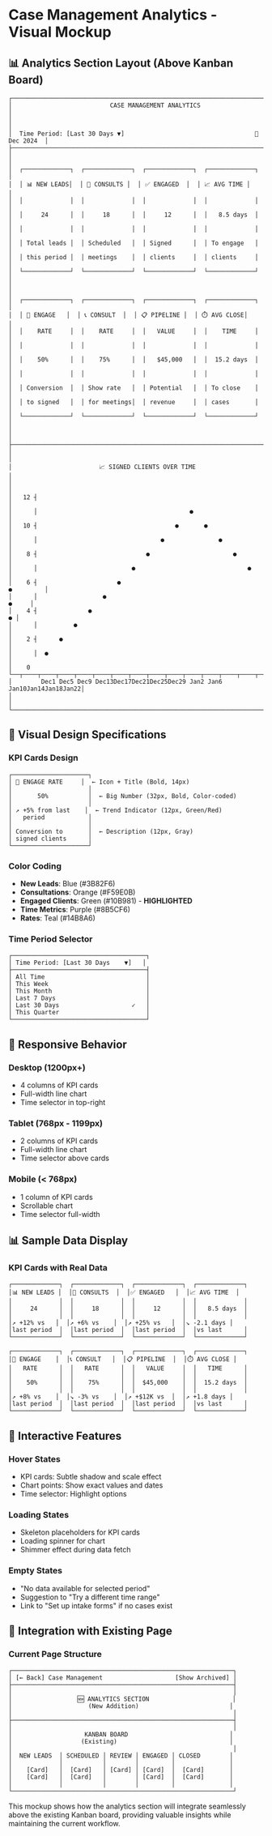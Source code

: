 # Case Management Analytics - Visual Mockup

## 📊 Analytics Section Layout (Above Kanban Board)

```
┌─────────────────────────────────────────────────────────────────────────────────┐
│                           CASE MANAGEMENT ANALYTICS                             │
│                                                                                 │
│  Time Period: [Last 30 Days ▼]                                    📅 Dec 2024  │
├─────────────────────────────────────────────────────────────────────────────────┤
│                                                                                 │
│  ┌─────────────┐  ┌─────────────┐  ┌─────────────┐  ┌─────────────┐           │
│  │ 📊 NEW LEADS│  │ 📅 CONSULTS │  │ ✅ ENGAGED  │  │ 📈 AVG TIME │           │
│  │             │  │             │  │             │  │             │           │
│  │     24      │  │     18      │  │     12      │  │   8.5 days  │           │
│  │             │  │             │  │             │  │             │           │
│  │ Total leads │  │ Scheduled   │  │ Signed      │  │ To engage   │           │
│  │ this period │  │ meetings    │  │ clients     │  │ clients     │           │
│  └─────────────┘  └─────────────┘  └─────────────┘  └─────────────┘           │
│                                                                                 │
│  ┌─────────────┐  ┌─────────────┐  ┌─────────────┐  ┌─────────────┐           │
│  │ 🎯 ENGAGE   │  │ 📞 CONSULT  │  │ 📋 PIPELINE │  │ ⏱️ AVG CLOSE│           │
│  │    RATE     │  │    RATE     │  │   VALUE     │  │    TIME     │           │
│  │             │  │             │  │             │  │             │           │
│  │    50%      │  │    75%      │  │   $45,000   │  │  15.2 days  │           │
│  │             │  │             │  │             │  │             │           │
│  │ Conversion  │  │ Show rate   │  │ Potential   │  │ To close    │           │
│  │ to signed   │  │ for meetings│  │ revenue     │  │ cases       │           │
│  └─────────────┘  └─────────────┘  └─────────────┘  └─────────────┘           │
│                                                                                 │
├─────────────────────────────────────────────────────────────────────────────────┤
│                                                                                 │
│                        📈 SIGNED CLIENTS OVER TIME                             │
│                                                                                 │
│   12 ┤                                                                         │
│      │                                          ●                              │
│   10 ┤                                      ●       ●                         │
│      │                                  ●               ●                     │
│    8 ┤                              ●                       ●                 │
│      │                          ●                               ●             │
│    6 ┤                      ●                                       ●         │
│      │                  ●                                               ●     │
│    4 ┤              ●                                                       ● │
│      │          ●                                                             │
│    2 ┤      ●                                                                 │
│      │  ●                                                                     │
│    0 └──┬────┬────┬────┬────┬────┬────┬────┬────┬────┬────┬────┬────┬────┬──│
│        Dec1 Dec5 Dec9 Dec13Dec17Dec21Dec25Dec29 Jan2 Jan6 Jan10Jan14Jan18Jan22│
│                                                                                 │
└─────────────────────────────────────────────────────────────────────────────────┘
```

## 🎨 Visual Design Specifications

### KPI Cards Design
```
┌─────────────────────┐
│ 🎯 ENGAGE RATE     │  ← Icon + Title (Bold, 14px)
│                     │
│       50%           │  ← Big Number (32px, Bold, Color-coded)
│                     │
│ ↗️ +5% from last    │  ← Trend Indicator (12px, Green/Red)
│   period            │
│                     │
│ Conversion to       │  ← Description (12px, Gray)
│ signed clients      │
└─────────────────────┘
```

### Color Coding
- **New Leads**: Blue (#3B82F6)
- **Consultations**: Orange (#F59E0B) 
- **Engaged Clients**: Green (#10B981) - **HIGHLIGHTED**
- **Time Metrics**: Purple (#8B5CF6)
- **Rates**: Teal (#14B8A6)

### Time Period Selector
```
┌─────────────────────────────────────┐
│ Time Period: [Last 30 Days    ▼]   │
├─────────────────────────────────────┤
│ All Time                            │
│ This Week                           │
│ This Month                          │
│ Last 7 Days                         │
│ Last 30 Days                    ✓   │
│ This Quarter                        │
└─────────────────────────────────────┘
```

## 📱 Responsive Behavior

### Desktop (1200px+)
- 4 columns of KPI cards
- Full-width line chart
- Time selector in top-right

### Tablet (768px - 1199px)
- 2 columns of KPI cards
- Full-width line chart
- Time selector above cards

### Mobile (< 768px)
- 1 column of KPI cards
- Scrollable chart
- Time selector full-width

## 📊 Sample Data Display

### KPI Cards with Real Data
```
┌─────────────┐  ┌─────────────┐  ┌─────────────┐  ┌─────────────┐
│📊 NEW LEADS │  │📅 CONSULTS  │  │✅ ENGAGED   │  │📈 AVG TIME  │
│             │  │             │  │             │  │             │
│     24      │  │     18      │  │     12      │  │   8.5 days  │
│             │  │             │  │             │  │             │
│↗️ +12% vs   │  │↗️ +6% vs    │  │↗️ +25% vs   │  │↘️ -2.1 days │
│last period  │  │last period  │  │last period  │  │vs last      │
└─────────────┘  └─────────────┘  └─────────────┘  └─────────────┘

┌─────────────┐  ┌─────────────┐  ┌─────────────┐  ┌─────────────┐
│🎯 ENGAGE    │  │📞 CONSULT   │  │📋 PIPELINE  │  │⏱️ AVG CLOSE │
│   RATE      │  │   RATE      │  │   VALUE     │  │   TIME      │
│             │  │             │  │             │  │             │
│    50%      │  │    75%      │  │  $45,000    │  │  15.2 days  │
│             │  │             │  │             │  │             │
│↗️ +8% vs    │  │↘️ -3% vs    │  │↗️ +$12K vs  │  │↗️ +1.8 days │
│last period  │  │last period  │  │last period  │  │vs last      │
└─────────────┘  └─────────────┘  └─────────────┘  └─────────────┘
```

## 🔄 Interactive Features

### Hover States
- KPI cards: Subtle shadow and scale effect
- Chart points: Show exact values and dates
- Time selector: Highlight options

### Loading States
- Skeleton placeholders for KPI cards
- Loading spinner for chart
- Shimmer effect during data fetch

### Empty States
- "No data available for selected period"
- Suggestion to "Try a different time range"
- Link to "Set up intake forms" if no cases exist

## 📍 Integration with Existing Page

### Current Page Structure
```
┌─────────────────────────────────────────────────────────────┐
│ [← Back] Case Management                    [Show Archived] │
├─────────────────────────────────────────────────────────────┤
│                                                             │
│                  🆕 ANALYTICS SECTION                       │
│                     (New Addition)                         │
│                                                             │
├─────────────────────────────────────────────────────────────┤
│                                                             │
│                    KANBAN BOARD                            │
│                   (Existing)                               │
│                                                             │
│  NEW LEADS  │ SCHEDULED │ REVIEW │ ENGAGED │ CLOSED        │
│             │           │        │         │               │
│    [Card]   │  [Card]   │ [Card] │ [Card]  │  [Card]       │
│    [Card]   │  [Card]   │        │ [Card]  │  [Card]       │
│             │           │        │         │               │
└─────────────────────────────────────────────────────────────┘
```

This mockup shows how the analytics section will integrate seamlessly above the existing Kanban board, providing valuable insights while maintaining the current workflow.